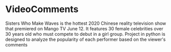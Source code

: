 # VideoComments
Sisters Who Make Waves is the hottest 2020 Chinese reality television show that premiered on Mango TV June 12. 
It features 30 female celebrities over 30 years old who must compete to debut in a girl group. 
Project in python is designed to analyze the popularity of each performer based on the viewer's comments
